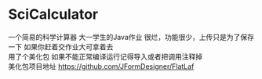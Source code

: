 # SciCalculator
一个简易的科学计算器
大一学生的Java作业
很烂，功能很少，上传只是为了保存一下 如果你赶着交作业大可拿着去  
用了个美化包 如果不能正常编译运行记得导入或者把调用注释掉  
美化包项目地址 <https://github.com/JFormDesigner/FlatLaf>

